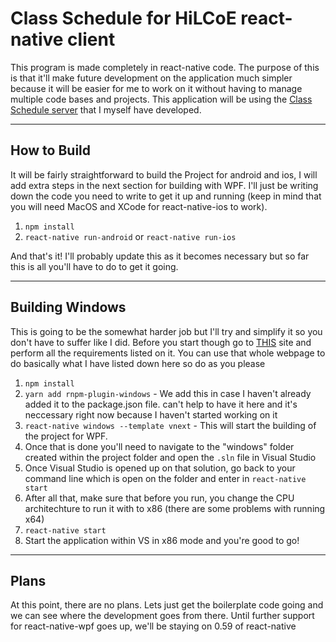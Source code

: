 # **Class Schedule for HiLCoE react-native client**

This program is made completely in react-native code. The purpose of this is that it'll make future development on the application much simpler because it will be easier for me to work on it without having to manage multiple code bases and projects. This application will be using the [Class Schedule server](https://github.com/brukbrhane/c-schedule_server.git) that I myself have developed.

---

## How to Build

It will be fairly straightforward to build the Project for android and ios, I will add extra steps in the next section for building with WPF. I'll just be writing down the code you need to write to get it up and running (keep in mind that you will need MacOS and XCode for react-native-ios to work).

1. `npm install`
2. `react-native run-android` or `react-native run-ios`

And that's it! I'll probably update this as it becomes necessary but so far this is all you'll have to do to get it going.

---

## Building Windows

This is going to be the somewhat harder job but I'll try and simplify it so you don't have to suffer like I did. Before you start though go to [THIS](https://github.com/microsoft/react-native-windows/blob/master/vnext/docs/ConsumingRNW.md) site and perform all the requirements listed on it. You can use that whole webpage to do basically what I have listed down here so do as you please

1. `npm install`
2. `yarn add rnpm-plugin-windows` - We add this in case I haven't already added it to the package.json file. can't help to have it here and it's neccessary right now because I haven't started working on it
3. `react-native windows --template vnext` - This will start the building of the project for WPF.
4. Once that is done you'll need to navigate to the "windows" folder created within the project folder and open the `.sln` file in Visual Studio
5. Once Visual Studio is opened up on that solution, go back to your command line which is open on the folder and enter in `react-native start`
6. After all that, make sure that before you run, you change the CPU architechture to run it with to x86 (there are some problems with running x64)
7. `react-native start`
8. Start the application within VS in x86 mode and you're good to go!

---

## Plans

At this point, there are no plans. Lets just get the boilerplate code going and we can see where the development goes from there. Until further support for react-native-wpf goes up, we'll be staying on 0.59 of react-native